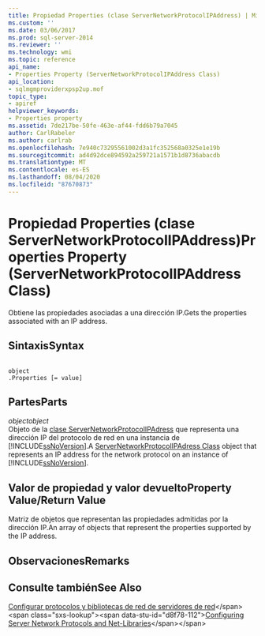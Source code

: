 ```yaml
---
title: Propiedad Properties (clase ServerNetworkProtocolIPAddress) | Microsoft Docs
ms.custom: ''
ms.date: 03/06/2017
ms.prod: sql-server-2014
ms.reviewer: ''
ms.technology: wmi
ms.topic: reference
api_name:
- Properties Property (ServerNetworkProtocolIPAddress Class)
api_location:
- sqlmgmproviderxpsp2up.mof
topic_type:
- apiref
helpviewer_keywords:
- Properties property
ms.assetid: 7de217be-50fe-463e-af44-fdd6b79a7045
author: CarlRabeler
ms.author: carlrab
ms.openlocfilehash: 7e940c73295561002d3a1fc352568a0325e1e19b
ms.sourcegitcommit: ad4d92dce894592a259721a1571b1d8736abacdb
ms.translationtype: MT
ms.contentlocale: es-ES
ms.lasthandoff: 08/04/2020
ms.locfileid: "87670873"
---
```

# <a name="properties-property-servernetworkprotocolipaddress-class"></a><span data-ttu-id="d8f78-102">Propiedad Properties (clase ServerNetworkProtocolIPAddress)</span><span class="sxs-lookup"><span data-stu-id="d8f78-102">Properties Property (ServerNetworkProtocolIPAddress Class)</span></span>
  <span data-ttu-id="d8f78-103">Obtiene las propiedades asociadas a una dirección IP.</span><span class="sxs-lookup"><span data-stu-id="d8f78-103">Gets the properties associated with an IP address.</span></span>  
  
## <a name="syntax"></a><span data-ttu-id="d8f78-104">Sintaxis</span><span class="sxs-lookup"><span data-stu-id="d8f78-104">Syntax</span></span>  
  
```  
  
object  
.Properties [= value]  
```  
  
## <a name="parts"></a><span data-ttu-id="d8f78-105">Partes</span><span class="sxs-lookup"><span data-stu-id="d8f78-105">Parts</span></span>  
 <span data-ttu-id="d8f78-106">*object*</span><span class="sxs-lookup"><span data-stu-id="d8f78-106">*object*</span></span>  
 <span data-ttu-id="d8f78-107">Objeto de la [clase ServerNetworkProtocolIPAdress](servernetworkprotocolipaddress-class.md) que representa una dirección IP del protocolo de red en una instancia de [!INCLUDE[ssNoVersion](../../../includes/ssnoversion-md.md)].</span><span class="sxs-lookup"><span data-stu-id="d8f78-107">A [ServerNetworkProtocolIPAdress Class](servernetworkprotocolipaddress-class.md) object that represents an IP address for the network protocol on an instance of [!INCLUDE[ssNoVersion](../../../includes/ssnoversion-md.md)].</span></span>  
  
## <a name="property-valuereturn-value"></a><span data-ttu-id="d8f78-108">Valor de propiedad y valor devuelto</span><span class="sxs-lookup"><span data-stu-id="d8f78-108">Property Value/Return Value</span></span>  
 <span data-ttu-id="d8f78-109">Matriz de objetos que representan las propiedades admitidas por la dirección IP.</span><span class="sxs-lookup"><span data-stu-id="d8f78-109">An array of objects that represent the properties supported by the IP address.</span></span>  
  
## <a name="remarks"></a><span data-ttu-id="d8f78-110">Observaciones</span><span class="sxs-lookup"><span data-stu-id="d8f78-110">Remarks</span></span>  
  
## <a name="see-also"></a><span data-ttu-id="d8f78-111">Consulte también</span><span class="sxs-lookup"><span data-stu-id="d8f78-111">See Also</span></span>  
 <span data-ttu-id="d8f78-112">[Configurar protocolos y bibliotecas de red de servidores de red](https://msdn.microsoft.com/library/ms177485\(v=sql.100\).aspx)</span><span class="sxs-lookup"><span data-stu-id="d8f78-112">[Configuring Server Network Protocols and Net-Libraries](https://msdn.microsoft.com/library/ms177485\(v=sql.100\).aspx)</span></span>  
  
  
